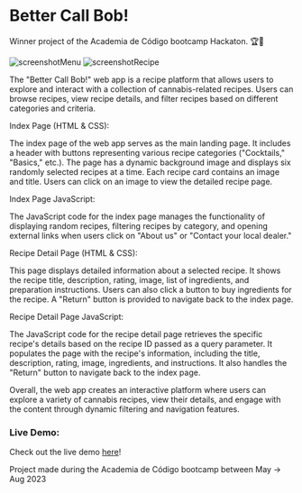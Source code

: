 # Better Call Bob!

Winner project of the Academia de Código bootcamp Hackaton. 🏆🥇

![screenshotMenu](https://github.com/carloscasaleiro/betterCallBob/assets/139387646/206c18e1-3797-478e-a01f-9e2847aecdc2)
![screenshotRecipe](https://github.com/carloscasaleiro/betterCallBob/assets/139387646/69cd2eff-7b32-4429-9ca3-9d2625d464c8)

The "Better Call Bob!" web app is a recipe platform that allows users to explore and interact with a collection of cannabis-related recipes. Users can browse recipes, view recipe details, and filter recipes based on different categories and criteria.

Index Page (HTML & CSS):

The index page of the web app serves as the main landing page. It includes a header with buttons representing various recipe categories ("Cocktails," "Basics," etc.). The page has a dynamic background image and displays six randomly selected recipes at a time. Each recipe card contains an image and title. Users can click on an image to view the detailed recipe page.

Index Page JavaScript:

The JavaScript code for the index page manages the functionality of displaying random recipes, filtering recipes by category, and opening external links when users click on "About us" or "Contact your local dealer."

Recipe Detail Page (HTML & CSS):

This page displays detailed information about a selected recipe. It shows the recipe title, description, rating, image, list of ingredients, and preparation instructions. Users can also click a button to buy ingredients for the recipe. A "Return" button is provided to navigate back to the index page.

Recipe Detail Page JavaScript:

The JavaScript code for the recipe detail page retrieves the specific recipe's details based on the recipe ID passed as a query parameter. It populates the page with the recipe's information, including the title, description, rating, image, ingredients, and instructions. It also handles the "Return" button to navigate back to the index page.

Overall, the web app creates an interactive platform where users can explore a variety of cannabis recipes, view their details, and engage with the content through dynamic filtering and navigation features.

### Live Demo:
Check out the live demo [here](https://carloscasaleiro.github.io/better-call-bob/)!

Project made during the Academia de Código bootcamp between May -> Aug 2023

